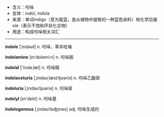 - <span class="definition">含义：吲哚</span>
- <span class="definition">变体：indol, indola</span>
- <span class="definition">来源：单词indigo（意为靛蓝，是从植物中提取的一种蓝色染料）和化学后缀ole（表示不饱和环状化合物）</span>
- <span class="definition">用途：构成吲哚相关词汇</span>

---

<span class="vocabulary">**indole**</span> [ˈɪndəʊl] n. 吲哚，苯并吡咯

<span class="vocabulary">**indolamine**</span> [ɪnˈdɒləmi:n] n. 吲哚胺

<span class="vocabulary">**indolal**</span> ['ɪndәˌlæl] n. 吲哚醛

<span class="vocabulary">**indolaceturia**</span> [ˌɪndəʊˌlæsɪˈtjʊəriə] n. 吲哚乙酸尿

<span class="vocabulary">**indoluria**</span> [ˌɪndəʊˈljʊəriə] n. 吲哚尿

<span class="vocabulary">**indolyl**</span> [ɪn'dɒlɪl] n. 吲哚基

<span class="vocabulary">**indologenous**</span> [ˌɪndəʊˈlɒʤɪnəs] adj. 吲哚生成的
